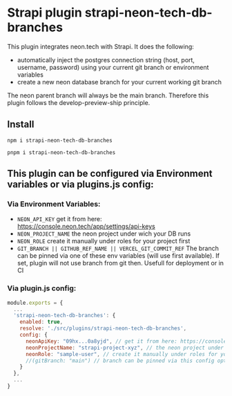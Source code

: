 # Strapi plugin strapi-neon-tech-db-branches
This plugin integrates neon.tech with Strapi. It does the following:
- automatically inject the postgres connection string (host, port, username, password) using your current git branch or environment variables
- create a new neon database branch for your current working git branch

The neon parent branch will always be the main branch. Therefore this plugin follows the develop-preview-ship principle.


## Install
```
npm i strapi-neon-tech-db-branches
```
```
pnpm i strapi-neon-tech-db-branches
```


## This plugin can be configured via Environment variables or via plugins.js config:

### Via Environment Variables:

* `NEON_API_KEY` get it from here: https://console.neon.tech/app/settings/api-keys
* `NEON_PROJECT_NAME` the neon project under wich your DB runs
* `NEON_ROLE` create it manually under roles for your project first
* `GIT_BRANCH || GITHUB_REF_NAME || VERCEL_GIT_COMMIT_REF` The branch can be pinned via one of these env variables (will use first available). If set, plugin will not use branch from git then. Usefull for deployment or in CI


### Via plugin.js config:
```js
module.exports = {
  ...
  'strapi-neon-tech-db-branches': {
    enabled: true,
    resolve: './src/plugins/strapi-neon-tech-db-branches',
    config: {
      neonApiKey: "09hx...0a8yjd", // get it from here: https://console.neon.tech/app/settings/api-keys
      neonProjectName: "strapi-project-xyz", // the neon project under wich your DB runs
      neonRole: "sample-user", // create it manually under roles for your project first
      //(gitBranch: "main") // branch can be pinned via this config option. Will not use branch from git then. Usefull for deployment or in CI
    }
  },
  ...
}
```
